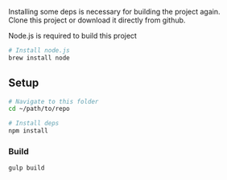 Installing some deps is necessary for building the project again.    
Clone this project or download it directly from github.


Node.js is required to build this project

```sh
# Install node.js
brew install node
```

## Setup

```sh
# Navigate to this folder
cd ~/path/to/repo

# Install deps
npm install
```


### Build

```sh
gulp build
```